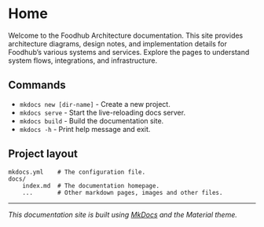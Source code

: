 # Home 
Welcome to the Foodhub Architecture documentation.
This site provides architecture diagrams, design notes, and implementation details for Foodhub’s various systems and services. Explore the pages to understand system flows, integrations, and infrastructure.

## Commands

* `mkdocs new [dir-name]` - Create a new project.
* `mkdocs serve` - Start the live-reloading docs server.
* `mkdocs build` - Build the documentation site.
* `mkdocs -h` - Print help message and exit.

## Project layout

    mkdocs.yml    # The configuration file.
    docs/
        index.md  # The documentation homepage.
        ...       # Other markdown pages, images and other files.

---

*This documentation site is built using [MkDocs](https://www.mkdocs.org) and the Material theme.*
